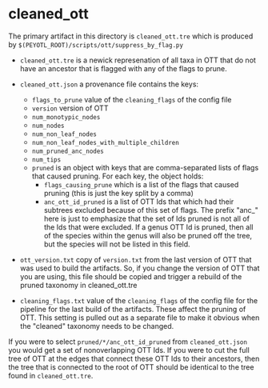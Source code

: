 # cleaned_ott
The primary artifact in this directory is `cleaned_ott.tre` which is
produced by `$(PEYOTL_ROOT)/scripts/ott/suppress_by_flag.py`

  * `cleaned_ott.tre` is a newick represenation of all taxa in OTT that
    do not have an ancestor that is flagged with any of the flags to prune.

  * `cleaned_ott.json` a provenance file contains the keys:
    * `flags_to_prune` value of the `cleaning_flags` of the config file
    * `version`  version of OTT
    * `num_monotypic_nodes`
    * `num_nodes`
    * `num_non_leaf_nodes`
    * `num_non_leaf_nodes_with_multiple_children`
    * `num_pruned_anc_nodes`
    * `num_tips`
    * `pruned` is an object with keys that are comma-separated lists of
        flags that caused pruning. For each key, the object holds:
        * `flags_causing_prune` which is a list of the flags that caused
            pruning (this is just the key split by a comma)
        * `anc_ott_id_pruned` is a list of OTT Ids that which had their
            subtrees excluded because of this set of flags. The prefix
            "anc_" here is just to emphasize that the set of Ids pruned
            is not all of the Ids that were excluded. If a genus OTT Id
            is pruned, then all of the species within the genus will
            also be pruned off the tree, but the species will not be listed
            in this field.

  * `ott_version.txt` copy of `version.txt` from the last version of OTT that was
  used to build the artifacts. So, if you change the version of OTT that you 
  are using, this file should be copied and trigger a rebuild of the pruned 
  taxonomy in cleaned_ott.tre

  * `cleaning_flags.txt` value of the `cleaning_flags` of the config file for
  the pipeline for the last build of the artifacts. These affect the pruning
  of OTT.  This setting is pulled out as a separate file to make it obvious
  when the "cleaned" taxonomy needs to be changed.


If you were to select `pruned/*/anc_ott_id_pruned` from `cleaned_ott.json`
you would get a set of nonoverlapping OTT Ids. If you were to cut the full
tree of OTT at the edges that connect these OTT Ids to their ancestors, then
the tree that is connected to the root of OTT should be identical to the
tree found in `cleaned_ott.tre`.

